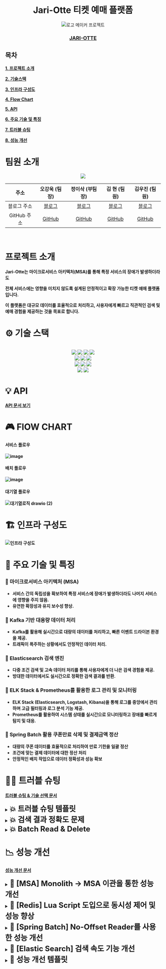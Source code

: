<div align="center">
  
# Jari-Otte 티켓 예매 플랫폼
![로고 메이커 프로젝트](https://github.com/user-attachments/assets/1d90f74c-168a-4686-a5a7-553d2ea7c46c)<br>
### <Strong>[JARI-OTTE](https://www.jariotte.store/)<Strong>
</div>


## 목차

[1. 프로젝트 소개](#프로젝트-소개)

[2. 기술스택](#-기술-스택)

[3. 인프라 구성도](#-인프라-구성도)

[4. Flow Chart](#-FLOW-CHART)

[5. API](#-api)

[6. 주요 기술 및 특징](#-주요-기술-및-특징)

[7. 트러블 슈팅](#-트러블-슈팅)

[8. 성능 개선](#-성능-개선)

# 팀원 소개
<div align=center> 
<img src="https://github.com/user-attachments/assets/fc09bfec-299e-48ec-8a26-65dd89abdbfd">
</div>

<div align=center> 
  
| 주소       | 오강욱 (팀장)                 | 정이삭 (부팀장)                 | 김 현 (팀원)                  | 김우진 (팀원)                 |
|:------------:|:-----------------------------:|:-----------------------------:|:-----------------------------:|:-----------------------------:|
| 블로그 주소      | [블로그](https://velog.io/@kanguk_o/posts) | [블로그](https://velog.io/@isdev7057/posts) | [블로그](https://hyun-my-it-blog.tistory.com/) | [블로그](https://velog.io/@boom3652/posts) |
| GitHub 주소     | [GitHub](https://github.com/KangWookOh) | [GitHub](https://github.com/golden-hamster) | [GitHub](https://github.com/ican0422) | [GitHub](https://github.com/Woojin1123) |

</div>
<Br>

# 프로젝트 소개
Jari-Otte는 <Strong>마이크로서비스 아키텍처(MSA)</Strong>를 통해 특정 서비스의 장애가 발생하더라도

전체 서비스에는 영향을 미치지 않도록 설계된 안정적이고 확장 가능한 티켓 예매 플랫폼입니다.

이 플랫폼은 대규모 데이터를 효율적으로 처리하고, 사용자에게 빠르고 직관적인 검색 및 예매 경험을 제공하는 것을 목표로 합니다.

# ⚙ 기술 스택

<div align=center> 


  <br>
  <img src="https://img.shields.io/badge/springboot-6DB33F?style=for-the-badge&logo=spring&logoColor=white"> 
  <img src="https://img.shields.io/badge/mysql-4479A1?style=for-the-badge&logo=mysql&logoColor=white"> 
  <img src="https://img.shields.io/badge/spring security-6DB33F?style=for-the-badge&logo=springsecurity&logoColor=white"> 
  <img src="https://img.shields.io/badge/redis-FF4438?style=for-the-badge&logo=redis&logoColor=white"> 
  <br>



  <img src="https://img.shields.io/badge/elasticsearch-005571?style=for-the-badge&logo=elasticsearch&logoColor=white">
  <img src="https://img.shields.io/badge/ELK-005571?style=for-the-badge&logo=elasticstack&logoColor=white">
  <img src="https://img.shields.io/badge/KAFKA-231F20?style=for-the-badge&logo=apachekafka&logoColor=white">
  <br>

  <img src="https://img.shields.io/badge/amazon s3-569A31?style=for-the-badge&logo=amazons3&logoColor=black"> 
  <img src="https://img.shields.io/badge/amazonaws-232F3E?style=for-the-badge&logo=amazonaws&logoColor=white"> 
  <img src="https://img.shields.io/badge/amazon ecs-FF9900?style=for-the-badge&logo=amazonecs&logoColor=white">
  <br>

  <img src="https://img.shields.io/badge/github-181717?style=for-the-badge&logo=github&logoColor=white">
  <img src="https://img.shields.io/badge/git-F05032?style=for-the-badge&logo=git&logoColor=white">
  <br>
</div>

# 💡 API
[API 문서 보기](https://documenter.getpostman.com/view/37572363/2sAYBSjDDo)

# 🎮 FlOW CHART
<h4>서비스 플로우</h4>

![image](https://github.com/user-attachments/assets/c46525e9-bc86-4c46-9d31-65c3d7c4cdb8)

<h4>배치 플로우</h4>

![image](https://github.com/user-attachments/assets/de1c6a2f-2c8c-494f-b55a-5103fbd4267c)

<h4>대기열 플로우</h4>

![대기열로직 drawio (2)](https://github.com/user-attachments/assets/6c278085-1464-4812-881f-f66e7f9c7a4f)



# 🏗 인프라 구성도
![인프라 구성도](https://github.com/user-attachments/assets/a90ce3a1-2b68-4c86-bdf6-3b7c2558fbf6)

# 🚀 주요 기술 및 특징
### 🍕 __마이크로서비스 아키텍처 (MSA)__
   - 서비스 간의 독립성을 확보하여 특정 서비스에 장애가 발생하더라도 나머지 서비스에 영향을 주지 않음.
   - 유연한 확장성과 유지 보수성 향상.

### 🍕 __Kafka 기반 대용량 데이터 처리__
   - Kafka를 활용해 실시간으로 대량의 데이터를 처리하고, 빠른 이벤트 드라이븐 환경을 제공.
   - 트래픽이 폭주하는 상황에서도 안정적인 데이터 처리.

### 🍕 __Elasticsearch 검색 엔진__
   - 다중 조건 검색 및 고속 데이터 처리를 통해 사용자에게 더 나은 검색 경험을 제공.
   - 방대한 데이터에서도 실시간으로 정확한 검색 결과를 반환.

### 🍕 __ELK Stack & Prometheus를 활용한 로그 관리 및 모니터링__
   - ELK Stack (Elasticsearch, Logstash, Kibana)을 통해 로그를 중앙에서 관리하며 고급 필터링과 로그 분석 기능 제공.
   - Prometheus를 활용하여 시스템 상태를 실시간으로 모니터링하고 장애를 빠르게 탐지 및 대응.
### 🍕 Spring Batch 활용 쿠폰만료 삭제 및 결제금액 정산

- 대량의 쿠폰 데이터를 효율적으로 처리하여 만료 기한을 일괄 정산
- 조건에 맞는 결제 데이터에 대한 정산 처리
- 안정적인 배치 작업으로 데이터 정확성과 성능 확보

# 👩‍💻 트러블 슈팅
[트러블 슈팅 & 기술 선택 문서](https://abalone-kicker-cfb.notion.site/bb89be9bc05b4618b46725fb2addce71?pvs=4)

<details> 
   <summary><font size=5>💥 트러블 슈팅 템플릿</font></summary>
  
  ### 📌 요약
  
  ### 📌배경

  ### 🚨문제점 

  ### 🔧성능 개선 

  ### ✅추가 고려 사항(선택)
</details>
<details> 
   <summary><font size=5>💥 검색 결과 정확도 문제</font></summary>
  
  ### 📌 요약
  - 검색 쿼리의 정확도를 높이기 위해 Elasticsearch에서 띄어쓰기 문제, 복합어 처리, 최소 Score 설정 등의 문제를 해결
  - 사용자가 의도한 검색어에 대해 정확한 결과를 반환하도록 최적화
  
  ### 📌배경
  - 사용자가 검색어를 입력할 때 띄어쓰기 없이 작성하거나 복합어 형태로 작성하는 경우가 많음
  - Elasticsearch는 기본 설정에서는 이러한 입력을 제대로 처리하지 못하므로, 결과 정확도와 성능을 개선할 필요가 있었음

  ### 🚨문제점 
  **검색 결과가 사용자의 의도와 맞지 않음**
  - 띄어쓰기가 없는 경우("여름공연" vs "여름 공연") Elasticsearch가 정확한 결과를 반환하지 못함.
  - 복합어("여름공연")와 분리된 단어("여름", "공연")를 모두 처리하지 못함.
    
  ![띄어쓰기 없는 경우 미 반환](https://github.com/user-attachments/assets/3c15641c-7400-4710-870a-a4e0becfdbc2)
    
  **검색 쿼리의 스코어링 문제**
  - Score 값이 낮거나 0으로 설정된 데이터가 검색 결과에 포함되거나 제외됨.
    
  ![스코어링 문제](https://github.com/user-attachments/assets/39cb710a-2073-4fa3-ad00-52b228001270)
    
  ### 🔧성능 개선 
  **최소 Score 설정**
  - minScore를 0.3으로 설정하여 낮은 점수의 결과를 제거.
  - 사용자 의도에 가까운 검색 결과만 반환.
    
  ![minScore 적용](https://github.com/user-attachments/assets/d62bdbf9-4e9f-4993-a141-c77e296ce2d3)

    
  **복합어와 띄어쓰기 처리**
  - Nori Tokenizer를 decompound_mode: mixed로 설정하여 복합어("여름공연")를 분리된 형태("여름", "공연")로 처리.
  - 띄어쓰기 없는 단어도 분석하여 검색이 가능하도록 설정.
    
  ![스크린샷 2024-11-22 002610](https://github.com/user-attachments/assets/73e23923-0a15-40d5-9eae-cf6c8d128adc)
  
  ![스크린샷 2024-11-21 222718](https://github.com/user-attachments/assets/0232db78-a27f-4156-9ba6-1962c89d5606)
  
  ![스크린샷 2024-11-21 222858](https://github.com/user-attachments/assets/31a983b0-e3fd-456e-b6c0-1e75914af6ce)
  
  ![Nori Tokenizer](https://github.com/user-attachments/assets/6e058fd4-0e40-447d-a955-eda325ce010f)

  ### 🔧결과
  **스코어링 도입 결과**
  ![스크린샷 2024-11-18 104432](https://github.com/user-attachments/assets/36ecf6a1-750a-4312-8843-5d9bac3ff5c3)

  **띄어쓰기 없이 검색한 결과**
  ![스크린샷 2024-11-20 065812](https://github.com/user-attachments/assets/174a50a1-5925-4662-9a76-a1f195eb327a)

</details>
<details> <summary><font size=5>💥 Batch Read & Delete </font></summary>
  
### 📌 요약
Spring Batch 실행 중 데이터 손실 문제 발생. 특정 Step에서 Read Data가 절반으로 감소하여 원인 분석 후 해결 방안을 적용함.


### 📌 배경
Spring Batch에서 Read & Delete 방식으로 데이터를 처리하는 동안 결과 값이 일치하지 않는 문제가 발생했습니다.

배치 메타테이블을 확인한 결과, 특정 Step에서 Read Data가 절반으로 감소된 것을 확인했습니다.

배치 실패를 의심하고 재시도했으나, 동일한 문제가 발생했습니다. 결과 상태는 Completed였기에 추가적으로 코드와 실행 방식을 검토했습니다.

문제는 특정 Step에서 Chunk 단위로 데이터를 Read & Write 후 삭제하는 과정에서 발생했습니다.

Spring Batch의 ItemPagingReader는 데이터를 페이지 단위로 읽어오는데, 아래와 같은 흐름이 문제의 원인이었습니다:

첫 번째로 읽어온 데이터를 처리하고 삭제한 후, 다음 Chunk로 넘어감.
이 과정에서 Page 0번 데이터가 갱신되어, ItemReader는 다음 페이지인 201~300 데이터를 읽어옴.
결과적으로 배치 실행 중 전체 데이터의 절반만 처리되고, 나머지는 누락됨.

### 🚨 문제점
Spring Batch에서 ItemPagingReader 사용 시:

데이터 삭제 후 다시 페이지를 읽을 경우, Page 0번 데이터가 변경됨.
데이터의 누락 문제로 인해 Read Data와 Write Data가 불일치.

### 🔧 성능 개선
이 문제를 해결하기 위해 다음과 같은 방법을 검토했습니다:

1️⃣ ItemReader를 항상 0번째 페이지로 고정하는 방식 적용

데이터 삭제 후에도 항상 0번째 페이지를 기준으로 데이터를 읽음.
수정된 데이터의 영향을 받지 않음.
단점: 페이징 처리가 고정되므로 성능이 저하될 가능성이 있음.
2️⃣ CursorReader 사용

DB 커넥션을 유지하며 처음 조회한 결과를 고정하고 데이터를 순차적으로 처리.
수정된 데이터의 영향을 받지 않는다는 장점이 있음.
단점: DB Connection Timeout 문제가 발생할 수 있음.
현재 해결 방법:
CursorReader는 Coupon 서비스에 API 요청을 보내 데이터를 받아오는 구조에서는 적합하지 않다고 판단했습니다.
따라서, 항상 0번째 페이지를 읽도록 ItemReader를 수정하여 문제를 해결했습니다.

### ✅ 추가 고려 사항(선택)
데이터 볼륨이 증가할 경우 CursorReader 적용 방안 검토 필요.
DB Connection Timeout 문제를 방지하기 위해 Connection Pool 또는 Batch 처리 시간을 줄이는 방식의 추가 최적화 고려.
데이터 처리 로직과 Batch Step 간의 의존성을 줄여 더 안정적인 실행 구조 마련.
</details>

# 📉 성능 개선
[성능 개선 문서](https://abalone-kicker-cfb.notion.site/131aebc7cf8780e9a5c7d85b79c93ffc?pvs=4)

<details> 
   <summary><font size=5>🍕 [MSA] Monolith -> MSA 이관을 통한 성능 개선</font></summary>
  
  ### 📌 요약
### [Before]
![image](https://github.com/user-attachments/assets/9b6a1702-95c1-4a9e-bab1-7b3bc736c6c6)
### [AFTER]
![image](https://github.com/user-attachments/assets/1f182364-bcf0-4e97-a53d-740b3cb97629)

  ### 🚨문제점

  ### ☀️해결 방안 

  ### 🔧성능 개선 
</details>

<details> 
    <summary><font size=5>🍕 [Redis] Lua Script 도입으로 동시성 제어 및 성능 향상</font></summary>

### 📌 요약
### 1. Before - 분산 락
  
<img src="https://github.com/user-attachments/assets/20f3773b-0af9-4f76-85f5-8fea0c3837a7" >

### 2. After - Lua Script
  
<img src = "https://github.com/user-attachments/assets/73b75348-1977-4646-a84b-bedf6d5832dc" >

### 성능비교
 
  <img src = https://github.com/user-attachments/assets/38ad2cc8-b2f7-4ab6-82d9-1371a1b9ff6f  height="300">
  
### 응답 속도 평균 40~50% 향상   /  처리량 약 55% 증가
  
### 🚨문제점

대용량 트래픽이 몰릴 것으로 예상되는 공연 티켓팅 서비스 프로젝트의 좌석 예매를 구현하는 중에 **동시성 문제**를 신경 써야 했습니다.<br>
거의 동시에 여러 사람이 같은 좌석을 예매할 때 **한 사람만 성공**하고 나머지 요청에는 **예외를 반환**해야 합니다.<br>

### ☀️해결 방안

### DB 락

DB 자체의 락을 활용해서 동시성을 제어하는 방식입니다. 구현이 간단하고 일관성을 보장합니다. 하지만 대규모 트래픽이 발생하면 **수평적으로 확장하기 힘든 DB에 큰 부하**를 주게 됩니다. 그리고 다중 트랜잭션에서 서로가 서로의 락을 기다리는 **데드락**이 발생할 수 있습니다.

### Redis 분산락

Redis에 저장된 특정 키를 사용하여 락을 구현하는 방식입니다. 여러 인스턴스의 서비스가 동시에 특정 좌석을 예매할 때, **Redis 분산락**을 이용해 여러 인스턴스에서 동시에 같은 좌석을 예매하지 못하게 합니다.

Redis를 사용하기 때문에 여러 서버에서 동시에 동작하는 분산 환경에서 유용합니다. 하지만 **락을 얻고 해제하는 과정에서 시간이 소요되기 때문에 Lua script를 사용하는 것에 비해 느릴 수 있습니다.**

그리고 **락의 범위와 트랜잭션의 범위를 잘 조율해야 합니다.** 락의 해제 시점이 트랜잭션의 커밋 시점보다 빠를 경우 동시성 문제가 발생할 수 있습니다. 그렇다고 락의 범위를 너무 크게 하면 락 해제까지 걸리는 시간도 길어지기에 조심해야 합니다.

### 락 없이 Redis Lua script로 원자적 처리

만약 **Lua script를 사용하지 않고 그냥 Redis 각각의 명령만 락 없이 사용한다면** 동시성 문제가 발생할 수 있습니다.

예를 들어서:

1. **Redis에서 좌석 상태를 조회**
2. **Redis에서 좌석 상태를 변경**

위와 같은 작업을 할 때 Redis는 싱글 스레드로 동작하지만 이처럼 명령이 여러 개로 분리되는 경우 **동시성 문제가 발생**할 수 있습니다.

하지만 **Lua script는 싱글 스레드로 동작하는 Redis 서버 내에서 한 번에 묶여서 실행되기 때문에 원자성을 보장합니다.**

좌석의 상태를 조회하고 상태를 변경하는 행위를 스크립트로 묶어서 원자적으로 처리하기 때문에 동시성 제어를 할 수 있게 된 것입니다.

- **Redis에서 한 번에 좌석 상태 조회 & 좌석 상태 변경**

그리고 **락을 사용하지 않기 때문에 동시간대에 처리할 수 있는 트래픽의 수도 늘어납니다.** <br>




### 🔧성능 개선

고민을 거듭한 끝에 저는 좌석 예매 기능에 **락 없이 Redis Lua script를 사용하기로 결정했습니다.**

- **원자성 보장**
- **빠른 속도**

그리고 자료형은 Redis에 `예매 가능한 좌석 id`만 들어가기 때문에 조회와 삭제의 시간복잡도가 O(1)로 매우 빠른 **`Set` 자료형**을 사용하기로 했습니다.

  </details>
      <div>
</div>



<details> 
    <summary><font size=5>🍕 [Spring Batch] No-Offset Reader를 사용한 성능 개선</font></summary>
<div>
  
### 📌 요약

- ItemReader를 No-Offset ItemReader로 변경
- ItemProcessor에서 발생하는 과도한 Api 통신 해결
- #### 수행시간 1시간 12분 → 14분 5배 감소
  
- #### 성능 개선율 약 80%
<img src="https://github.com/user-attachments/assets/fd4d1b50-ff50-48e4-b698-2e6e5c14c021" width="500">
<img src = "https://github.com/user-attachments/assets/0273fd56-0e5e-40d1-a8c8-83cf26c040b2" width="500">

  
### 🚨문제점

- <strong>27만건의 결제 데이터에 대해 CHUNK_SIZE 100 으로 수행</strong>
- <strong>27만건의 상대적으로 적은 데이터임에도 1시간 12분으로 오래걸림</strong>

### ☀️해결 방안

1. **ItemReader의 Offset 조회 방식**
  - Offset 기반 쿼리는 **OFFSET만큼의 데이터를 읽고 무시**한 후 결과를 반환.
  - 데이터가 많아질수록 **불필요한 읽기 작업**이 증가해 성능 저하.
   
-> **Offset을 사용하지 않는 No-Offset Reader로 교체**

2. **ItemWriter의 JPA saveAll**
  - **Chunk_size**만큼 반복적으로 **INSERT** 쿼리를 실행.
  - 개별 INSERT 쿼리가 많아 대량 쓰기 작업에서 비효율적.

-> **Jdbc batch Insert 사용**
**3 .  Processor의 Feign통신**

- ItemReader의 경우 read()메서드를 통해 데이터를 한건씩 반환.
- Processor에서 네트워크 통신을 진행할 경우 모든 데이터에 대해 네트워크 통신으로 인해 응답시간*데이터 개수 만큼의 처리시간 발생

-> **Api통신을 Processor가 아닌 Writer에서 수행**
### 🔧성능 개선

1. **Offset 대신 ID 기반 조회**
  - Offset 조회 대신, Primary Key (ID)를 기준으로 조건 조회.
  - 이전 페이지의 **최대 ID**를 기억하고 `WHERE id > ? LIMIT ?` 형태로 데이터를 읽음.
  - **불필요한 읽기 제거**로 조회 성능 대폭 개선.

    ```java
    //Redis에 이전에 조회한 ID 저장
    redisTemplate.opsForValue().set(OFFSET_KEY, "0", 60000, TimeUnit.MILLISECONDS);
    // QueryDsl Id를 기준으로 조회하도록 수
     List<PaymentResponseDto> results = queryFactory
                    .select(Projections.constructor(
                            PaymentResponseDto.class,
                            payment.id,
                            payment.settlementStatus,
                            payment.payStatus,
                            payment.amount,
                            payment.reservation.concertId))
                    .from(payment)
                    .where(
                            payment.settlementStatus.eq(settlementStatus),
                            payment.payStatus.eq(payStatus),
                            payment.paidAt.before(before),
                            payment.id.gt(currentOffset))
                    .orderBy(payment.id.asc())
                    .limit(chunk)
                    .fetch();
    ```

2. **JdbcTemplate로 대량 INSERT 처리**
  - JPA 대신 **JdbcTemplate**를 활용하여 **Batch Insert** 구현.
  - 하나의 쿼리로 여러 Row를 처리해 데이터 쓰기 성능 최적화.

    ```java
    
    jdbcTemplate.batchUpdate(
        "INSERT INTO table_name (col1, col2) VALUES (?, ?)",
        new BatchPreparedStatementSetter() {
            @Override
            public void setValues(PreparedStatement ps, int i) throws SQLException {
                ps.setString(1, dataList.get(i).getCol1());
                ps.setString(2, dataList.get(i).getCol2());
            }
    
            @Override
            public int getBatchSize() {
                return dataList.size();
            }
        });
    ```

3. **Processor → Writer로 이관**
  - Writer에서 아래 코드를 통해 concertId에 대한 hostId를 가져오도록 변경

    ```java
    //Writer
    ResponseEntity<ConcertHostResponseDto> concertResponse = concertClient.findHostIdsByConcertIds(requestDto);
    log.info("콘서트 feign 응답코드 : {}", concertResponse.getStatusCode());
    Map<String, Long> hostIds = concertResponse.getBody().getResult();
    ```
</div>
</details>


<details> 
   <summary><font size=5>🍕 [Elastic Search] 검색 속도 기능 개선</font></summary>
  
  ![약 89.84% 개선)](https://github.com/user-attachments/assets/81e5bc2a-69a5-46bc-8e99-575ce7bddd48)

  ### 📌 요약
  쿼리 최적화를 통해서 검색 속도 기능 약 89.84% 개선
  
### 🚨문제점
- **WildcardQuery로 인한 성능 저하**
  - WildcardQuery는 전체 문서 스캔(Full Table Scan)을 유발하여 검색 속도가 매우 느려짐.
  - 특히, query 형태의 쿼리는 대량 데이터에서 병목현상을 발생시킴.
- **WildcardQuery로 인한 성능 저하**
  - 필터 조건이 should 조건 아래 위치하여 후처리 단계에서 필터가 실행됨.
  - 결과적으로 불필요한 문서들이 검색되고, 리소스 낭비가 심각하게 발생.

### ☀️해결 방안 
  
**WildcardQuery 제거**
  - WildcardQuery를 삭제하고, 효율적인 Nori 분석기를 사용하여 띄어쓰기와 복합어 처리가 가능하도록 개선.
  - WildcardQuery 없이도 높은 검색 정확도를 유지하도록 새로운 쿼리 방식 적용.
**필터 선처리로 위치 변경**
  - 필터 조건을 should가 아닌 filter의 상단으로 이동.
  - 필터링을 검색의 선처리 단계에서 수행하여 불필요한 문서를 미리 제거.<br>

### 🔧성능 개선 

**사용자 경험**
  - 빠른 응답 속도로 검색 서비스 품질이 향상되어 사용자 만족도 증가.

**응답 속도**
  - 기존: 검색에 433ms 소요.
  ![개선 전](https://github.com/user-attachments/assets/cc775507-a073-445d-b147-02a99258be8f)
  - 개선 후: 검색 속도 44ms로 약 89.84% 개선
  ![개선 후](https://github.com/user-attachments/assets/2e494b5a-d3d1-4ec4-a5f7-7b5b85ab7cdc)

**변경 전 쿼리 코드**
```java
public static BoolQuery createConcertSearchQuery(String query, LocalDate startDate, LocalDate endDate) {
        // 다중 필드 검색, 오타 허용
        // title과 artists 필드에서 검색어가 포함된 문서를 찾고, 오타도 허용합니다.
        MultiMatchQuery matchQueryWithFuzziness = MultiMatchQuery.of(m -> m
                .query(query)                                  // 사용자가 입력한 검색어
                .fields("title^2", "artists")   // 검색할 필드 목록 (title과 artists), title에 가중치 2배 부여
                .fuzziness("AUTO")                      // 오타를 허용하여 유사한 검색어도 매칭
                .operator(Operator.Or)                        // 모든 검색어를 포함할 필요 없이 하나만 포함해도 매칭
        );

        // phrase_prefix
        // 검색어가 입력된 단어의 앞부분만 맞아도 매칭되도록 설정
        // 검색어의 접두사에 맞는 문서도 검색
        MultiMatchQuery matchQueryWithPhrasePrefix = MultiMatchQuery.of(m -> m
                .query(query)                                   // 사용자가 입력한 검색어
                .fields("title^2", "artists")    // 검색할 필드 목록 (title과 artists), title에 가중치 2배 부여
                .type(TextQueryType.PhrasePrefix)               // phrase_prefix 타입으로 설정하여 접두사 일치 허용
        );

        // Wildcard Query 추가: artists 필드에 대해 중간에 포함된 텍스트도 매칭
        WildcardQuery wildcardQuery = WildcardQuery.of(w -> w
                .field("artists")
                .value("*" + query + "*")  // 검색어가 포함된 부분 일치 허용
        );

        // BoolQuery에 추가할 필터 리스트 생성
        List<Query> filters = new ArrayList<>();

        // 날짜 필터 추가 (startDate와 endDate가 모두 존재할 경우에만 필터 적용)
        if (startDate != null && endDate != null) {
            // 시작일과 종료일을 UTC 시간의 ISO-8601 문자열로 변환
            String startDateTime = startDate.atStartOfDay().toInstant(ZoneOffset.UTC).toString();
            String endDateTime = endDate.atTime(23, 59, 59).toInstant(ZoneOffset.UTC).toString();

            // DateRangeQuery 생성
            DateRangeQuery dateRangeQuery = new DateRangeQuery.Builder()
                    .field("startDate")        // 필드 지정
                    .gte(startDateTime)              // 시작 시간
                    .lte(endDateTime)                // 종료 시간
                    .build();

            // RangeQuery 생성 및 DateRangeQuery 추가
            RangeQuery rangeQuery = new RangeQuery.Builder()
                    .date(dateRangeQuery)      // DateRangeQuery를 RangeQuery에 추가
                    .build();

            // Query.Builder를 사용하여 RangeQuery 추가
            Query rangeQueryWrapper = new Query.Builder()
                    .range(rangeQuery)
                    .build();

            // 필터 리스트에 추가
            filters.add(rangeQueryWrapper);
        }
        // 삭제 여부 필터 추가 (deleted가 false인 문서만 반환)
        TermQuery deletedFilter = TermQuery.of(t -> t
                .field("deleted")
                .value(false) // deleted가 false인 문서만 포함
        );
        filters.add(new Query.Builder().term(deletedFilter).build());

        return BoolQuery.of(b -> b
                .should(Query.of(q -> q.multiMatch(matchQueryWithFuzziness)))        // 첫 번째 쿼리: 오타 허용
                .should(Query.of(q -> q.multiMatch(matchQueryWithPhrasePrefix)))    // 두 번째 쿼리: 접두사 일치
                .should(Query.of(q -> q.wildcard(wildcardQuery)))                   // Wildcard 쿼리 추가
                .filter(filters)                                                    // 필터 조건 추가 (필터가 있을 경우에만 적용)
        );
    }
```

**변경 후 쿼리 코드**
```java
public static BoolQuery createConcertSearchQuery(String query, LocalDate startDate, LocalDate endDate) {
        // 다중 필드 검색, 오타 허용
        // title과 artists 필드에서 검색어가 포함된 문서를 찾고, 오타도 허용합니다.
        MultiMatchQuery matchQueryWithFuzziness = MultiMatchQuery.of(m -> m
                .query(query)                                  // 사용자가 입력한 검색어
                .fields("title^2", "artists")   // 검색할 필드 목록 (title과 artists), title에 가중치 2배 부여
                .fuzziness("AUTO")                      // 오타를 허용하여 유사한 검색어도 매칭
                .operator(Operator.Or)                        // 모든 검색어를 포함할 필요 없이 하나만 포함해도 매칭
        );

        // phrase_prefix
        // 검색어가 입력된 단어의 앞부분만 맞아도 매칭되도록 설정
        // 검색어의 접두사에 맞는 문서도 검색
        MultiMatchQuery matchQueryWithPhrasePrefix = MultiMatchQuery.of(m -> m
                .query(query)                                   // 사용자가 입력한 검색어
                .fields("title^2", "artists")    // 검색할 필드 목록 (title과 artists), title에 가중치 2배 부여
                .type(TextQueryType.PhrasePrefix)               // phrase_prefix 타입으로 설정하여 접두사 일치 허용
        );

        // BoolQuery에 추가할 필터 리스트 생성
        List<Query> filters = new ArrayList<>();

        // 날짜 필터 추가 (startDate와 endDate가 모두 존재할 경우에만 필터 적용)
        if (startDate != null && endDate != null) {
            // 시작일과 종료일을 UTC 시간의 ISO-8601 문자열로 변환
            String startDateTime = startDate.atStartOfDay().toInstant(ZoneOffset.UTC).toString();
            String endDateTime = endDate.atTime(23, 59, 59).toInstant(ZoneOffset.UTC).toString();

            // DateRangeQuery 생성
            DateRangeQuery dateRangeQuery = new DateRangeQuery.Builder()
                    .field("startDate")        // 필드 지정
                    .gte(startDateTime)              // 시작 시간
                    .lte(endDateTime)                // 종료 시간
                    .build();

            // RangeQuery 생성 및 DateRangeQuery 추가
            RangeQuery rangeQuery = new RangeQuery.Builder()
                    .date(dateRangeQuery)      // DateRangeQuery를 RangeQuery에 추가
                    .build();

            // Query.Builder를 사용하여 RangeQuery 추가
            Query rangeQueryWrapper = new Query.Builder()
                    .range(rangeQuery)
                    .build();

            // 필터 리스트에 추가
            filters.add(rangeQueryWrapper);
        }
        // 삭제 여부 필터 추가 (deleted가 false인 문서만 반환)
        TermQuery deletedFilter = TermQuery.of(t -> t
                .field("deleted")
                .value(false) // deleted가 false인 문서만 포함
        );
        filters.add(new Query.Builder().term(deletedFilter).build());

        return BoolQuery.of(b -> b
                .filter(filters)                                                    // 필터 조건 추가 (필터가 있을 경우에만 적용)
                .should(Query.of(q -> q.multiMatch(matchQueryWithFuzziness)))        // 첫 번째 쿼리: 오타 허용
                .should(Query.of(q -> q.multiMatch(matchQueryWithPhrasePrefix)))    // 두 번째 쿼리: 접두사 일치
        );
    }
```

**성능 개선 결과**

| **항목**               | **기존 성능** | **개선 후 성능** | **개선 효과**            |
|------------------------|---------------|------------------|--------------------------|
| **응답 속도**          | 433ms         | 44ms             | 약 **90% 개선**          |
| **리소스 소비**        | 높음          | 감소             | 불필요한 리소스 제거      |
| **검색 정확도**        | 낮음          | 높음             | Wildcard 없이도 검색 가능 |
| **사용자 요청 처리량** | 제한적        | 증가             | 동시 요청 처리 가능       |


### 추가 고려 사항 ✅

- **인덱스 무중단 배포**: 새로운 매핑이나 설정 변경 시, 별도의 임시 인덱스를 생성하고 데이터 리인덱싱을 수행하여 서비스 중단 없이 배포를 완료.
- **데이터 인덱스 최적화**: 데이터 크기와 요청 패턴에 맞는 Shard와 Replica 수를 설정하고, 불필요한 필드를 최소화하여 저장 공간과 검색 속도 최적화.
- **클러스터 구성 관리**: 노드 역할 분리 및 확장(예: 데이터 노드, 마스터 노드 분리)로 안정성과 성능 향상.
- **쿼리 복잡도 관리**: 불필요한 쿼리 제거 및 필터와 조건의 적절한 사용으로 검색 성능 최적화.
- **모니터링과 로그 관리**: Kibana와 Slow Log를 활용하여 검색 요청 병목 지점 파악 및 성능 문제 사전 대응.

</details>


<details> 
   <summary><font size=5>🍕 성능 개선 템플릿</font></summary>
  
  ### 📌 요약
  
  ### 🚨문제점

  ### ☀️해결 방안 

  ### 🔧성능 개선 
</details>
